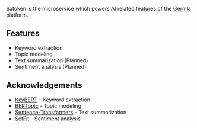 Satoken is the microservice which powers AI related features of the [Germla](https://github.com/germla/germla) platform.

## Features

- Keyword extraction
- Topic modeling
- Text summarization (Planned)
- Sentiment analysis (Planned)

## Acknowledgements

- [KeyBERT](https://doi.org/10.5281/zenodo.4461265) - Keyword extraction
- [BERTopic](https://arxiv.org/abs/2203.05794) - Topic modeling
- [Sentence-Transformers](https://arxiv.org/abs/1908.10084) - Text summarization
- [SetFit](https://arxiv.org/abs/2209.11055) - Sentiment analysis